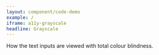 ```yaml
---
layout: component/code-demo
example: /
iframe: a11y-grayscale
headline: Grayscale
---
```



How the text inputs are viewed with total colour blindness.
